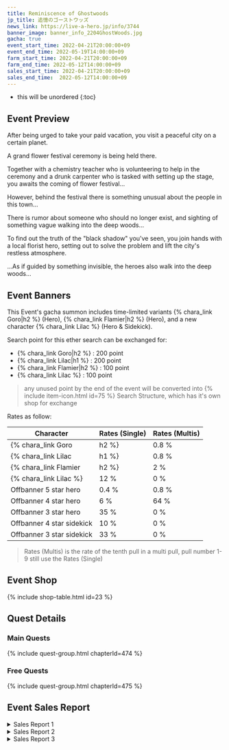 ```yaml
---
title: Reminiscence of Ghostwoods
jp_title: 追憶のゴーストウッズ
news_link: https://live-a-hero.jp/info/3744
banner_image: banner_info_2204GhostWoods.jpg
gacha: true
event_start_time: 2022-04-21T20:00:00+09
event_end_time: 2022-05-19T14:00:00+09
farm_start_time: 2022-04-21T20:00:00+09
farm_end_time: 2022-05-12T14:00:00+09
sales_start_time: 2022-04-21T20:00:00+09
sales_end_time:  2022-05-12T14:00:00+09
---
```


* this will be unordered
{:toc}

## Event Preview

After being urged to take your paid vacation, you visit a peaceful city on a certain planet.

A grand flower festival ceremony is being held there.


Together with a chemistry teacher who is volunteering to help in the ceremony and
a drunk carpenter who is tasked with setting up the stage,
you awaits the coming of flower festival…

However, behind the festival there is something unusual about the people in this town…

There is rumor about someone who should no longer exist,
and sighting of something vague walking into the deep woods…


To find out the truth of the "black shadow" you've seen,
you join hands with a local florist hero,
setting out to solve the problem and lift the city's restless atmosphere.


…As if guided by something invisible,
the heroes also walk into the deep woods…

## Event Banners

This Event's gacha summon includes time-limited variants {% chara_link Goro|h2 %} (Hero), {% chara_link Flamier|h2 %} (Hero), and a new character {% chara_link Lilac %} (Hero & Sidekick).

Search point for this ether search can be exchanged for:

- {% chara_link Goro|h2 %} : 200 point
- {% chara_link Lilac|h1 %} : 200 point
- {% chara_link Flamier|h2 %} : 100 point
- {% chara_link Lilac %} : 100 point

> any unused point by the end of the event will be converted into {% include item-icon.html id=75 %} Search Structure, which has it's own shop for exchange

Rates as follow:

| Character                                                | Rates (Single) | Rates (Multis) |
|----------------------------------------------------------|----------------|----------------|
| {% chara_link Goro|h2 %}                               | 0.8 %            | 1.6 %            |
| {% chara_link Lilac|h1 %}                              | 0.8 %             | 1.6 %             |
| {% chara_link Flamier|h2 %}                                | 2 %              | 32 %             |
| {% chara_link Lilac %}                                   | 12 %             | 0 %             |
| Offbanner 5 star hero                                    | 0.4 %            | 0.8 %            |
| Offbanner 4 star hero                                    | 6 %              | 64 %             |
| Offbanner 3 star hero                                    | 35 %             | 0 %              |
| Offbanner 4 star sidekick                                | 10 %              | 0 %              |
| Offbanner 3 star sidekick                                | 33 %             | 0 %              |

>Rates (Multis) is the rate of the tenth pull in a multi pull, pull number 1-9 still use the Rates (Single)

## Event Shop

{% include shop-table.html id=23 %}

## Quest Details

### Main Quests

{% include quest-group.html chapterId=474 %}

### Free Quests

{% include quest-group.html chapterId=475 %}

## Event Sales Report

<details><summary>Sales Report 1</summary>
<p>会場についた <code>character0</code> に任された仕事は、<br>来場者に花をプレゼントして<br>回る仕事だった。<br><br>しかし、差し出された衣装は、<br> <code>character0</code> の趣味とは全く合わない、<br>奇抜なデザインなもの。<br><br>流石にコレは似合わないと<br>拒否する <code>character0</code> だったが、<br>依頼主の熱意に根負けし、<br>その衣装を着て仕事に出た。<br><br>最初は恥ずかしがりながら<br>花を配っていた <code>character0</code> も、<br>意外と好意的な街の人々の<br>反応を受けるうちに慣れてきた。<br><br>それより、花を受け取る人々の<br>笑顔に、 <code>character0</code> の心は癒されていく。<br><br>幸せそうにしつつ事務所に戻ってきた <code>character0</code> 。<br>その服は、つい着替え忘れたのか、<br>会場で身につけた衣装のままだった…。
</p>
</details>

<details><summary>Sales Report 2</summary>
<p>華やかな祭りの中で始まったダンスパーティ。<br>踊りに自信のない <code>character0</code> は、<br>傍からその平和な光景に和みつつも、<br>自分も混じりたい気持ちをくすぶらせていた。<br><br>そんな <code>character0</code> に、差し出される手。<br>それは、綺麗な衣装に身を包んだ <code>character1</code> の手だった。<br><br> <code>character1</code> の着飾った姿に思わず見とれる <code>character0</code> 。<br> <code>character1</code> はそんな <code>character0</code> の様子を笑いながら、<br>一緒に踊らないかと誘う。<br><br>戸惑う <code>character0</code> に、自分がリードすると<br>胸を張る <code>character1</code> 。手を引かれるままに、<br>ダンスの輪の中に入り込む。<br><br>楽し気な音楽にあわせて、<br>軽くステップを踏む <code>character1</code> 。<br>それに一生懸命についていく <code>character0</code> 。<br><br> <code>character1</code> の意外な特技を見た <code>character0</code> は、<br>その日から <code>character1</code> を見る目が少し変わったという。
</p>
</details>

<details><summary>Sales Report 3</summary>
<p>深い森の中で迷った一行。<br>すっかり夜も深くなり、霧も立ち込めているため、<br> <code>character0</code> はその場での野宿を提案した。<br><br>外部との連絡を試みていた <code>character1</code> も、<br>その提案を受け入れる。<br><br>しかし、食料がなく全員空腹の状態。<br> <code>character2</code> は空腹を訴え、自らの鞄を漁るが、<br>当然のように何も入っていない。<br><br>そんな中 <code>character3</code> が声を上げる。<br> <code>character3</code> が呼んだ先に行ってみると、<br>木の根元に見覚えのある形状のキノコが。<br><br> <code>character0</code> は香りをかぎ、マツタケではないかと推測。<br>識者もいない状況でキノコを食すのは危険だが、<br>背に腹は代えられない。<br>４人はそのキノコを食した。<br><br>しかし、全員忘れていた。<br>ここは地球ではない他惑星。<br>生態系自体が全く異なるという事に…。<br><br>翌日、無事救助隊に助けられた一行は、<br>全員ゲラゲラと笑い続けながら、病院へと搬送された。
</p>
</details>
